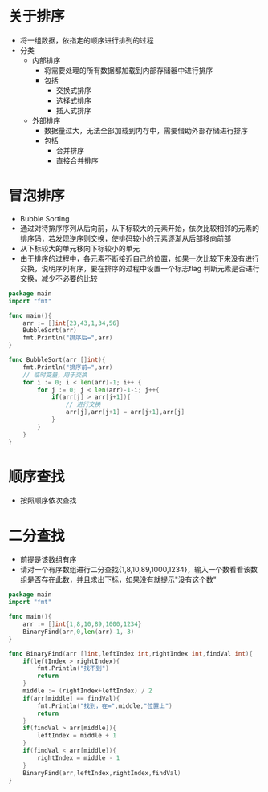 # 关于排序

- 将一组数据，依指定的顺序进行排列的过程
- 分类
  - 内部排序
    - 将需要处理的所有数据都加载到内部存储器中进行排序
    - 包括
      - 交换式排序
      - 选择式排序
      - 插入式排序
  - 外部排序
    - 数据量过大，无法全部加载到内存中，需要借助外部存储进行排序
    - 包括
      - 合并排序
      - 直接合并排序



# 冒泡排序

- Bubble Sorting
- 通过对待排序序列从后向前，从下标较大的元素开始，依次比较相邻的元素的排序码，若发现逆序则交换，使排码较小的元素逐渐从后部移向前部
- 从下标较大的单元移向下标较小的单元
- 由于排序的过程中，各元素不断接近自己的位置，如果一次比较下来没有进行交换，说明序列有序，要在排序的过程中设置一个标志flag 判断元素是否进行交换，减少不必要的比较

```go
package main
import "fmt"

func main(){
	arr := []int{23,43,1,34,56}
	BubbleSort(arr)
	fmt.Println("排序后=",arr)
}

func BubbleSort(arr []int){
	fmt.Println("排序前=",arr)
	// 临时变量，用于交换
	for i := 0; i < len(arr)-1; i++ {
		for j := 0; j < len(arr)-1-i; j++{			
			if(arr[j] > arr[j+1]){
				// 进行交换
				arr[j],arr[j+1] = arr[j+1],arr[j]
			}
		}
	}
}
```



# 顺序查找

- 按照顺序依次查找



# 二分查找

- 前提是该数组有序
- 请对一个有序数组进行二分查找{1,8,10,89,1000,1234}，输入一个数看看该数组是否存在此数，并且求出下标，如果没有就提示"没有这个数"

```go
package main
import "fmt"

func main(){
	arr := []int{1,8,10,89,1000,1234}
	BinaryFind(arr,0,len(arr)-1,-3)
}

func BinaryFind(arr []int,leftIndex int,rightIndex int,findVal int){
	if(leftIndex > rightIndex){
		fmt.Println("找不到")
		return
	}
	middle := (rightIndex+leftIndex) / 2
	if(arr[middle] == findVal){
		fmt.Println("找到，在=",middle,"位置上")
		return
	}
	if(findVal > arr[middle]){
		leftIndex = middle + 1
	}
	if(findVal < arr[middle]){
		rightIndex = middle - 1
	}
	BinaryFind(arr,leftIndex,rightIndex,findVal)
}
```



